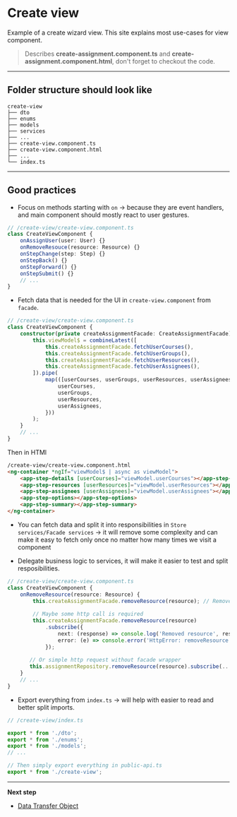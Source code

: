 # Create view

Example of a create wizard view. This site explains most use-cases for view component.

> Describes **create-assignment.component.ts** and **create-assignment.component.html**, don't forget to checkout the code.

***
## Folder structure should look like
```
create-view
├── dto
├── enums
├── models
├── services
├── ...
├── create-view.component.ts
├── create-view.component.html
├── ...
└── index.ts
```
***
## Good practices
* Focus on methods starting with `on` &rarr; because they are event handlers, and main component should mostly react to user gestures.
```typescript
// /create-view/create-view.component.ts
class CreateViewComponent {
    onAssignUser(user: User) {}
    onRemoveResouce(resource: Resource) {}
    onStepChange(step: Step) {}
    onStepBack() {}
    onStepForward() {}
    onStepSubmit() {}
    // ...
}
```

* Fetch data that is needed for the UI in `create-view.component` from `facade`.
```typescript
// /create-view/create-view.component.ts
class CreateViewComponent {
    constructor(private createAssignmentFacade: CreateAssignmentFacade) {
        this.viewModel$ = combineLatest([
            this.createAssignmentFacade.fetchUserCourses(),
            this.createAssignmentFacade.fetchUserGroups(),
            this.createAssignmentFacade.fetchUserResources(),
            this.createAssignmentFacade.fetchUserAssignees(),
        ]).pipe(
            map(([userCourses, userGroups, userResources, userAssignees]) => ({
                userCourses,
                userGroups,
                userResources,
                userAssignees,
            }))
        );
    }
    // ...
}
```

Then in HTMl
```html
/create-view/create-view.component.html
<ng-container *ngIf="viewModel$ | async as viewModel">
    <app-step-details [userCourses]="viewModel.userCourses"></app-step-details>
    <app-step-resources [userResources]="viewModel.userResources"></app-step-resources>
    <app-step-assignees [userAssignees]="viewModel.userAssignees"></app-step-assignees>
    <app-step-options></app-step-options>
    <app-step-summary></app-step-summary>
</ng-container>
```

* You can fetch data and split it into responsibilities in `Store services/Facade services` &rarr; it will remove some complexity and can make it easy to fetch only once no matter how many times we visit a component

* Delegate business logic to services, it will make it easier to test and split resposibilities.
```typescript
// /create-view/create-view.component.ts
class CreateViewComponent {
    onRemoveResource(resource: Resource) {
        this.createAssignmentFacade.removeResource(resource); // Remove resource from store
        
        // Maybe some http call is required
        this.createAssignmentFacade.removeResource(resource)
            .subscribe({
                next: (response) => console.log('Removed resource', response.resource.id),
                error: (e) => console.error('HttpError: removeResource', e);
            });
            
       // Or simple http request without facade wrapper
       this.assignmentRepository.removeResource(resource).subscribe(...)
    }
    // ...
}
```

* Export everything from `index.ts` &rarr; will help with easier to read and better split imports.
```typescript
// /create-view/index.ts

export * from './dto';
export * from './enums';
export * from './models';
// ...

// Then simply export everything in public-api.ts
export * from './create-view';
```

***

**Next step**
* [Data Transfer Object](https://github.com/Walikuperek/Learn-Facade-Service/tree/master/lib-usage-example/create-view/dto)
